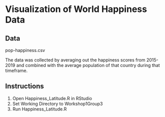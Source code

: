 # Visualization of World Happiness Data

## Data
pop-happiness.csv

The data was collected by averaging out the happiness scores from 2015-2019 and combined with the average population of that country during that timeframe.

## Instructions
1. Open Happiness_Latitude.R in RStudio
2. Set Working Directory to Workshop1Group3
3. Run Happiness_Latitude.R 